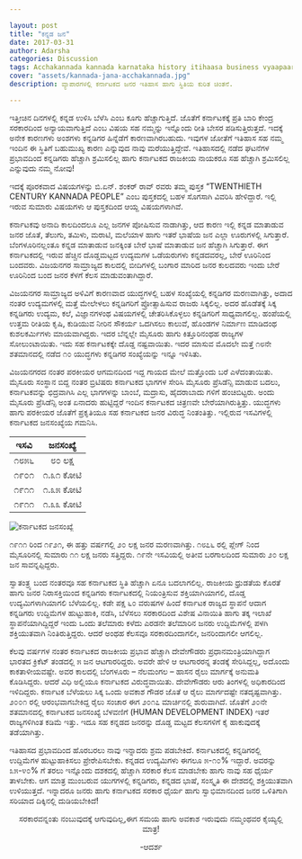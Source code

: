 ```yaml
---

layout: post
title: "ಕನ್ನಡ ಜನ"
date: 2017-03-31
author: Adarsha
categories: Discussion
tags: Acchakannada kannada karnataka history itihaasa business vyaapaara currentaffairs
cover: "assets/kannada-jana-acchakannada.jpg"
description: ವ್ಯಾಪಾರಗಳಲ್ಲಿ ಕರ್ನಾಟಕದ ಜನರ ಇತಿಹಾಸ ಹಾಗು ಸ್ಥಿತಿಯ ಕುರಿತ ಚಿಂತನೆ.

---
```

ಇತ್ತೀಚಿನ ದಿನಗಳಲ್ಲಿ ಕನ್ನಡ ಉಳಿಸಿ ಬೆಳೆಸಿ ಎಂಬ ಕೂಗು ಹೆಚ್ಚಾಗುತ್ತಿದೆ. ಜೊತೆಗೆ ಕರ್ನಾಟಕಕ್ಕೆ ಪ್ರತಿ ಬಾರಿ ಕೇಂದ್ರ ಸರಕಾರದಿಂದ ಅನ್ಯಾಯವಾಗುತ್ತಿದೆ ಎಂಬ ವಿಷಯ ಸಹ ನಮ್ಮನ್ನು ಇನ್ನೊಂದು ರೀತಿ ಬೇಸರ ಪಡಿಸುತ್ತಿರುತ್ತದೆ. ಇದಕ್ಕೆ ಅನೇಕ ಕಾರಣಗಳು ಅಂಶಗಳು ಕನ್ನಡಿಗರ ಹಿನ್ನೆಡೆಗೆ ಕಾರಣವಾಗಿರಬಹುದು. ಇವುಗಳ ಜೋತೆಗೆ ಇತಿಹಾಸ ಸಹ ನಮ್ಮ ಇಂದಿನ ಈ ಸ್ಥಿತಿಗೆ ಬಹುಮುಖ್ಯ ಕಾರಣ ಎನ್ನುವುದ ನಾವು ಮರೆಯುತ್ತಿದ್ದೇವೆ. ಇತಿಹಾಸದಲ್ಲಿ ನಡೆದ ಘಟನೆಗಳ ಪ್ರಭಾವದಿಂದ ಕನ್ನಡಿಗರು ಹೆಚ್ಚಾಗಿ ಶ್ರಮಿಸಲಿಲ್ಲ ಹಾಗು ಕರ್ನಾಟಕದ  ರಾಜಕೀಯ ನಾಯಕರೂ ಸಹ ಹೆಚ್ಚಾಗಿ ಶ್ರಮಿಸಲಿಲ್ಲ ಎನ್ನುವುದು ನಮ್ಮ ನೋವು!

ಇದಕ್ಕೆ ಪೂರಕವಾದ ವಿಷಯಗಳನ್ನು ಬಿ.ಏನ್. ಶಂಕರ್ ರಾವ್ ರವರು ತಮ್ಮ ಪುಸ್ತಕ “TWENTHIETH CENTURY KANNADA PEOPLE” ಎಂಬ ಪುಸ್ತಕದಲ್ಲಿ ಬಹಳ ಸೊಗಸಾಗಿ ವಿವರಿಸಿ ಹೇಳಿದ್ದಾರೆ. ಇಲ್ಲಿ ಇರುವ ಸುಮಾರು ವಿಷಯಗಳು ಆ ಪುಸ್ತಕದಿಂದ ಆಯ್ದ ವಿಷಯಗಳಾಗಿವೆ.<!--more-->

ಕರ್ನಾಟಕವು ಅನಾದಿ ಕಾಲದಿಂದಲೂ ಎಲ್ಲ ಜನಗಳ ಪೋಷಿಸುವ ನಾಡಾಗಿತ್ತು, ಆದ ಕಾರಣ ಇಲ್ಲಿ ಕನ್ನಡ ಮಾತಾಡುವ ಜನರ ಜೊತೆ, ತೆಲುಗು, ತಮಿಳು, ಮರಾಟಿ, ಮಲೆಯಾಳ ಹಾಗು ಇತರೆ ಭಾಷೆಯ ಜನ ಎಲ್ಲಾ ಊರುಗಳಲ್ಲಿ ಸಿಗುತ್ತಾರೆ. ಬೆಂಗಳೂರಿನಲ್ಲಂತೂ ಕನ್ನಡ ಮಾತಾಡುವ ಜನಕ್ಕಿಂತ ಬೇರೆ ಭಾಷೆ ಮಾತಾಡುವ ಜನ ಹೆಚ್ಚಾಗಿ ಸಿಗುತ್ತಾರೆ. ಈಗ ಕರ್ನಾಟಕದಲ್ಲಿ ಇರುವ ಹೆಚ್ಚಿನ ದೊಡ್ಡಮಟ್ಟದ ಉದ್ಯಮಗಳ ಒಡೆಯರುಗಳು ಕನ್ನಡದವರಲ್ಲ, ಬೇರೆ ಊರಿನಿಂದ ಬಂದವರು. ವಿಜಯನಗರ ಸಾಮ್ರಾಜ್ಯದ ಕಾಲದಲ್ಲಿ ಬೀದಿಗಳಲ್ಲಿ ಬಂಗಾರ ಮಾರಿದ ಜನರ ಕುಲದವರು ಇಂದು ಬೇರೆ ಊರಿನಿಂದ ಬಂದ ಜನರ ಕೆಳಗೆ ಕೆಲಸ ಮಾಡುವಂತಾಗಿದ್ದಾರೆ.

ವಿಜಯನಗರ ಸಾಮ್ರಾಜ್ಯದ ಅಳಿವಿಗೆ ಕಾರಣವಾದ ಯುದ್ಧಗಳಲ್ಲಿ ಬಹಳ ಸಂಖ್ಯೆಯಲ್ಲಿ ಕನ್ನಡಿಗರ ಮರಣವಾಗಿತ್ತು, ಅದಾದ ನಂತರ ಉದ್ಯಮಗಳಲ್ಲಿ ಮತ್ತೆ ಮೇಲೇಳಲು ಕನ್ನಡಿಗರಿಗೆ ಪ್ರೋತ್ಸಾಹಿಸುವ ರಾಜರು ಸಿಕ್ಕಲಿಲ್ಲ. ಅದರ ಹೊಡೆತಕ್ಕೆ ಸಿಕ್ಕ ಕನ್ನಡಿಗರು ಉದ್ಯಮ, ಕಲೆ, ವಿಜ್ಞಾನಗಳಂಥ ವಿಷಯಗಳಲ್ಲಿ ಚೇತರಿಸಿಕೊಳ್ಳಲು ಕನ್ನಡಿಗರಿಗೆ ಸಾಧ್ಯವಾಗಲಿಲ್ಲ. ಹಂಪೆಯಲ್ಲಿ ಉತ್ತಮ ರೀತಿಯ ಕೃಷಿ, ಕುಡಿಯುವ ನೀರಿನ ಸೌಕರ್ಯ ಒದಗಿಸಲು ಕಾಲುವೆ, ಹೊಂಡಗಳ ನಿರ್ಮಾಣ ಮಾಡಿದಂಥ ಕುಶಲಕರ್ಮಿಗಳು ಮಾಯವಾಗಿದ್ದರು. ಇದರ ಬೆನ್ನಲ್ಲೇ ಮೈಸೂರು ಹಾಗು ಕಿತ್ತೂರಿನಂಥಹ ರಾಜ್ಯಗಳ ಸೋಲುಂಟಾಯಿತು. ಇದು ಸಹ ಕರ್ನಾಟಕಕ್ಕೇ ದೊಡ್ಡ ನಷ್ಟವಾಯಿತು. ಇದರ  ಮಾಸುವ ಮೊದಲೇ ಮತ್ತೆ ೧೮ನೇ ಶತಮಾನದಲ್ಲಿ ನಡೆದ ೧೦ ಯುದ್ಧಗಳು ಕನ್ನಡಿಗರ ಸಂಖ್ಯೆಯನ್ನು ಇನ್ನೂ ಇಳಿಸಿತು.

ವಿಜಯನಗರದ ನಂತರ ಪರಕೀಯರ ಆಗಮನದಿಂದ ಇದ್ದ ಗಾಯದ ಮೇಲೆ ಮತ್ತೊಂದು ಬರೆ ಎಳೆದಂತಾಯಿತು. ಮೈಸೂರು ಸಂಸ್ಥಾನ ಬಿದ್ದ ನಂತರ ಬ್ರಿಟಿಷರು ಕರ್ನಾಟಕದ ಭಾಗಗಳ ಸೇರಿಸಿ ಮೈಸೂರು ಪ್ರೆಸಿಡೆನ್ಸಿ ಮಾಡುವ ಬದಲು, ಕರ್ನಾಟಕವನ್ನು ಛಿದ್ರವಾಗಿಸಿ ಎಲ್ಲ ಭಾಗಗಳನ್ನು ಬಾಂಬೆ, ಮದ್ರಾಸು, ಹೈದರಾಬಾದು ಗಳಿಗೆ ಹಂಚಿಬಿಟ್ಟರು. ಅಂದು ಮೈಸೂರು ಪ್ರೆಸಿಡೆನ್ಸಿ ಅಂತ ಏನಾದರು ಹುಟ್ಟಿದ್ದರೆ ಇಂದಿನ ಕರ್ನಾಟಕದ ಚಿತ್ರಣವೇ ಬೇರೆಯಾಗಿರುತ್ತಿತ್ತು. ಯುದ್ಧಗಳು ಹಾಗು ಪರಕೀಯರ ಜೊತೆಗೆ ಪ್ರಕೃತಿಯೂ ಸಹ ಕರ್ನಾಟಕದ ಜನರ ವಿರುದ್ಧ ನಿಂತಂತಿತ್ತು. ಇಲ್ಲಿರುವ ಇಸವಿಗಳಲ್ಲಿ ಕರ್ನಾಟಕದ ಜನಸಂಖ್ಯೆಯ ಗಮನಿಸಿ.



| ಇಸವಿ  | ಜನಸಂಖ್ಯೆ |
|-------|:------:|
| ೧೮೫೬ | ೮೦ ಲಕ್ಷ |
| ೧೯೦೧ | ೧.೩೧ ಕೋಟಿ |
| ೧೯೧೧ | ೧.೩೫ ಕೋಟಿ |
| ೧೯೧೧ | ೧.೩೩ ಕೋಟಿ |


![ಕರ್ನಾಟಕದ ಜನಸಂಖ್ಯೆ](//images/numbers-acchakannada.png"karnatkada-janasankhye")
 
೧೯೧೧ ರಿಂದ ೧೯೨೧, ಈ ಹತ್ತು ವರ್ಷಗಲ್ಲಿ ೨೦ ಲಕ್ಷ ಜನರ ಮರಣವಾಗಿತ್ತು. ೧೮೭೬ ರಲ್ಲಿ ಪ್ಲೇಗ್ ನಿಂದ ಮೈಸೂರಿನಲ್ಲಿ ಸುಮಾರು ೧೧ ಲಕ್ಷ ಜನರು ಸತ್ತಿದ್ದರು. ೧೯ನೇ ಇಸವಿಯಲ್ಲಿ ಅತೀವ ಬರಗಾಲದಿಂದ ಸುಮಾರು ೨೦ ಲಕ್ಷ ಜನ ಸಾವನ್ನಪ್ಪಿದ್ದರು.

ಸ್ವಾತಂತ್ರ್ಯ ಬಂದ ನಂತರವೂ ಸಹ ಕರ್ನಾಟಕದ ಸ್ಥಿತಿ ಹೆಚ್ಚಾಗಿ ಏನೂ ಬದಲಾಗಲಿಲ್ಲ. ರಾಜಕೀಯ ಧ್ರುಡತೆಯ ಕೊರತೆ ಹಾಗು ಜನರ ನಿರಾಸಕ್ತಿಯಿಂದ ಕನ್ನಡಿಗರು ಕರ್ನಾಟಕದಲ್ಲಿ ನಿಯಂತ್ರಿಸುವ ಶಕ್ತಿಯಾಗಿಯಾಗಲಿ, ದೊಡ್ಡ ಉದ್ಯಮಿಗಳಾಗಿಯಾಗಲಿ ಬೆಳೆಯಲಿಲ್ಲ. ಕಡೇ ಪಕ್ಷ ೬೦ ವರುಷಗಳ ಹಿಂದೆ ಕರ್ನಾಟಕ ರಾಜ್ಯದ ಸ್ಥಾಪನೆ ಆದಾಗ ಕನ್ನಡಿಗರು ಉದ್ದಿಮೆಗಳ ಹುಟ್ಟುಹಾಕಿ, ನಡೆಸಿ, ಬೆಳೆಸಲು ಸರಕಾರದಿಂದ ವಿಶೇಷ ವಿನಾಯಿತಿ ಹಾಗು ತಕ್ಕ ಇಲಾಖೆ ಸ್ಥಾಪನೆಯಾಗಿದ್ದಿದ್ದರೆ ಇಂದು ಒಂದು ತಲೆಮಾರು ಕಳೆದು ಎರಡನೇ ತಲೆಮಾರಿನ ಜನರು ಉದ್ದಿಮೆಗಳಲ್ಲಿ ಪಳಗಿ ಶಕ್ತಿಯುತವಾಗಿ ನಿಂತಿರುತ್ತಿದ್ದರು. ಆದರೆ ಅಂಥಹ ಕೆಲಸವೂ ಸರಕಾರದಿಂದಾಗಲೀ, ಜನರಿಂದಾಗಲೀ ಆಗಲಿಲ್ಲ.

ಕೆಲವು ವರ್ಷಗಳ ನಂತರ ಕರ್ನಾಟಕದ ರಾಜಕೀಯ ಪ್ರಭಾವ ಹೆಚ್ಚಾಗಿ ದೇವೇಗೌಡರು ಪ್ರಧಾನಮಂತ್ರಿಯಾಗಿದ್ದಾಗ ಭಾರತದ ಕ್ರಿಕೆಟ್ ತಂಡದಲ್ಲಿ ೫ ಜನ ಆಟಗಾರರಿದ್ದರು. ಅವರೇ ಹೇಳಿ ಆ ಆಟಗಾರರನ್ನ ತಂಡಕ್ಕೆ ಸೇರಿಸಿದ್ದಲ್ಲ, ಅದೊಂದು ಕಾಕತಾಳೀಯವಷ್ಟೇ. ಅವರ ಕಾಲದಲ್ಲಿ ಬೆಂಗಳೂರು – ನೆಲಮಂಗಲ – ಹಾಸನ ರೈಲು ಮಾರ್ಗಕ್ಕೆ ಅನುಮತಿ ಕೊಡಿಸಿದ್ದರು. ಆದರೆ ವಿಧಿ ಅಲ್ಲಿಯೂ ಕರ್ನಾಟಕದ ವಿರುದ್ಧವಾಯಿತು. ದೇವೇಗೌಡರು ಆರು ತಿಂಗಳಲ್ಲಿ ಅಧಿಕಾರದಿಂದ ಇಳಿದಿದ್ದರು. ಕರ್ನಾಟಕ ಬೆಳೆಯಲು ಸಿಕ್ಕ ಒಂದು ಅವಕಾಶ ಗೌಡರ ಜೊತೆ ಆ ರೈಲು ಮಾರ್ಗದಷ್ಟೇ ನತದೃಷ್ಟವಾಗಿತ್ತು. ೨೦೦೧ ರಲ್ಲಿ ಆರಂಭವಾಗಬೇಕಿದ್ದ ರೈಲು ಸಂಚಾರ ಈಗ ೨೦೧೭ ಮಾರ್ಚಿನಲ್ಲಿ ಶುರುವಾಗಿದೆ. ಜೊತೆಗೆ ೨೦ನೇ ಶತಮಾನದಲ್ಲಿ ಕರ್ನಾಟಕದ ಜನಸಂಖ್ಯೆ ಬೆಳವಣಿಗೆ (HUMAN DEVELOPMENT INDEX) ಇತರೆ ರಾಜ್ಯಗಳಿಗಿಂತ ಕಡಿಮೆ ಇತ್ತು. ಇದೂ ಸಹ ಕನ್ನಡದ ಜನರನ್ನು ದೊಡ್ಡ ಮಟ್ಟದ ಕೆಲಸಗಳಿಗೆ ಕೈ ಹಾಕುವುದಕ್ಕೆ ತಡೆಯಾಗಿತ್ತು.

ಇತಿಹಾಸದ ಪ್ರಭಾವದಿಂದ ಹೊರಬರಲು ನಾವು ಇನ್ನಾದರು ಶ್ರಮ ಪಡಬೇಕಿದೆ. ಕರ್ನಾಟಕದಲ್ಲಿ ಕನ್ನಡಿಗರಲ್ಲಿ ಉದ್ದಿಮೆಗಳ ಹುಟ್ಟುಹಾಕಿಸಲು ಪ್ರೇರೇಪಿಸಬೇಕು. ಕನ್ನಡದ ಉದ್ಯಮಿಗಳು ಈಗಲೂ ೫-೧೦% ಇದ್ದಾರೆ. ಅವರನ್ನು ೩೫-೪೦% ಗೆ ತರಲು ಇನ್ನೊಂದು ದಶಕದಲ್ಲಿ ಹೆಚ್ಚಾಗಿ ಸರಕಾರ ಕೆಲಸ ಮಾಡಬೇಕು ಹಾಗು ನಾವು ಸಹ ಧೈರ್ಯ ತಾಳಬೇಕು. ಆಗ ಮಾತ್ರ ಮುಂಬರುವ ಯುಗಗಳಲ್ಲಿ ಕನ್ನಡಿಗರು, ಕನ್ನಡದ ಭಾಷೆ, ಸಂಸ್ಕೃತಿ ಈ ದೇಶದಲ್ಲಿ ಶಕ್ತಿಯುತವಾಗಿ ಉಳಿಯುತ್ತದೆ. ಇನ್ನಾದರೂ ಜನರು ಹಾಗು ಕರ್ನಾಟಕದ ಸರಕಾರ ಧೈರ್ಯ ಹಾಗು ಸ್ವಾಭಿಮಾನದಿಂದ ಜನರ ಒಳಿತಿಗಾಗಿ ಸರಿಯಾದ ದಿಕ್ಕಿನಲ್ಲಿ ದುಡಿಯಬೇಕಿದೆ!

<p align = "center"> ಸರಕಾರವನ್ನಂತು ನಂಬುವುದಕ್ಕೆ ಆಗುವುದಿಲ್ಲ,ಈಗ ಸಮಯ ಹಾಗು ಅವಕಾಶ ಇರುವುದು ನಮ್ಮಂಥವರ ಕೈಯ್ಯಲ್ಲಿ ಮಾತ್ರ! </p>

<p align = "center">-ಆದರ್ಶ</p>
